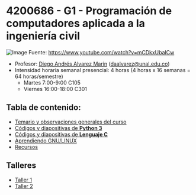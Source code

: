 # 4200686 - G1 - Programación de computadores aplicada a la ingeniería civil

![Image](docs/imagenes/steve_jobs_on_computer_programming.jpg)
Fuente: <https://www.youtube.com/watch?v=mCDkxUbalCw>

- Profesor: [Diego Andrés Alvarez Marín](https://sites.google.com/site/diegoandresalvarezmarin/alvarezCV_internet.pdf) (daalvarez@unal.edu.co)
- Intensidad horaria semanal presencial: 4 horas (4 horas x 16 semanas = 64 horas/semestre)
  - Martes 7:00-9:00 C105
  - Viernes 16:00-18:00 C301

## Tabla de contenido:
- [Temario y observaciones generales del curso](docs/python3/temario_y_observaciones_generales.md)
- [Códigos y diapositivas de **Python 3**](docs/python3/codigos_y_diapositivas.md)
- [Códigos y diapositivas de **Lenguaje C**](docs/C/codigos_y_diapositivas.md)
- [Aprendiendo GNU/LINUX](docs/python3/gnu_linux.md)
- [Recursos](docs/python3/recursos.md)

## Talleres
- [Taller 1](docs/python3/taller_1.md)
- [Taller 2](https://github.com/diegoandresalvarez/bomberman)

